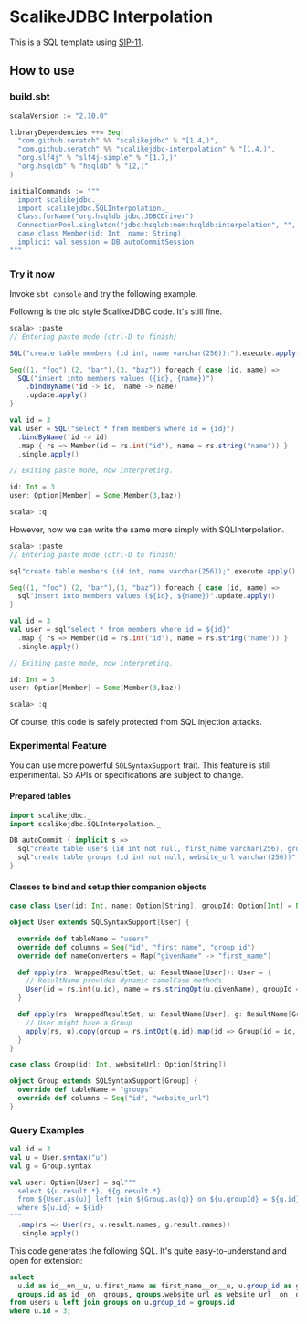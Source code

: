 # ScalikeJDBC Interpolation

This is a SQL template using [SIP-11](http://docs.scala-lang.org/sips/pending/string-interpolation.html).

## How to use

### build.sbt

```scala
scalaVersion := "2.10.0"

libraryDependencies ++= Seq(
  "com.github.seratch" %% "scalikejdbc" % "[1.4,)",
  "com.github.seratch" %% "scalikejdbc-interpolation" % "[1.4,)",
  "org.slf4j" % "slf4j-simple" % "[1.7,)"
  "org.hsqldb" % "hsqldb" % "[2,)"
)

initialCommands := """
  import scalikejdbc._
  import scalikejdbc.SQLInterpolation._
  Class.forName("org.hsqldb.jdbc.JDBCDriver")
  ConnectionPool.singleton("jdbc:hsqldb:mem:hsqldb:interpolation", "", "")
  case class Member(id: Int, name: String)
  implicit val session = DB.autoCommitSession
"""
```

### Try it now

Invoke `sbt console` and try the following example.

Followng is the old style ScalikeJDBC code. It's still fine.

```scala
scala> :paste
// Entering paste mode (ctrl-D to finish)

SQL("create table members (id int, name varchar(256));").execute.apply()

Seq((1, "foo"),(2, "bar"),(3, "baz")) foreach { case (id, name) =>
  SQL("insert into members values ({id}, {name})")
    .bindByName('id -> id, 'name -> name)
    .update.apply()
}

val id = 3
val user = SQL("select * from members where id = {id}")
  .bindByName('id -> id)
  .map { rs => Member(id = rs.int("id"), name = rs.string("name")) }
  .single.apply()

// Exiting paste mode, now interpreting.

id: Int = 3
user: Option[Member] = Some(Member(3,baz))

scala> :q

```

However, now we can write the same more simply with SQLInterpolation.

```scala
scala> :paste
// Entering paste mode (ctrl-D to finish)

sql"create table members (id int, name varchar(256));".execute.apply()

Seq((1, "foo"),(2, "bar"),(3, "baz")) foreach { case (id, name) =>
  sql"insert into members values (${id}, ${name})".update.apply()
}

val id = 3
val user = sql"select * from members where id = ${id}"
  .map { rs => Member(id = rs.int("id"), name = rs.string("name")) }
  .single.apply()

// Exiting paste mode, now interpreting.

id: Int = 3
user: Option[Member] = Some(Member(3,baz))

scala> :q
```

Of course, this code is safely protected from SQL injection attacks. 


### Experimental Feature

You can use more powerful `SQLSyntaxSupport` trait. This feature is still experimental. So APIs or specifications are subject to change.

#### Prepared tables

```scala
import scalikejdbc._
import scalikejdbc.SQLInterpolation._

DB autoCommit { implicit s =>
  sql"create table users (id int not null, first_name varchar(256), group_id int)".execute.apply()
  sql"create table groups (id int not null, website_url varchar(256))".execute.apply()
}
```

#### Classes to bind and setup thier companion objects

```scala
case class User(id: Int, name: Option[String], groupId: Option[Int] = None, group: Option[Group] = None)

object User extends SQLSyntaxSupport[User] {

  override def tableName = "users"
  override def columns = Seq("id", "first_name", "group_id")
  override def nameConverters = Map("givenName" -> "first_name")

  def apply(rs: WrappedResultSet, u: ResultName[User]): User = {
    // ResultName provides dynamic camelCase methods
    User(id = rs.int(u.id), name = rs.stringOpt(u.givenName), groupId = rs.intOpt(u.groupId))
  }

  def apply(rs: WrappedResultSet, u: ResultName[User], g: ResultName[Group]): User = {
    // User might have a Group
    apply(rs, u).copy(group = rs.intOpt(g.id).map(id => Group(id = id, websiteUrl = rs.stringOpt(g.websiteUrl))))
  }
}

case class Group(id: Int, websiteUrl: Option[String])

object Group extends SQLSyntaxSupport[Group] {
  override def tableName = "groups"
  override def columns = Seq("id", "website_url")
}
```

### Query Examples

```scala
val id = 3
val u = User.syntax("u")
val g = Group.syntax

val user: Option[User] = sql"""
  select ${u.result.*}, ${g.result.*}
  from ${User.as(u)} left join ${Group.as(g)} on ${u.groupId} = ${g.id}
  where ${u.id} = ${id}
"""
  .map(rs => User(rs, u.result.names, g.result.names))
  .single.apply()
```

This code generates the following SQL. It's quite easy-to-understand and open for extension:

```sql
select 
  u.id as id__on__u, u.first_name as first_name__on__u, u.group_id as group_id__on__u, 
  groups.id as id__on__groups, groups.website_url as website_url__on__groups
from users u left join groups on u.group_id = groups.id 
where u.id = 3;
```

